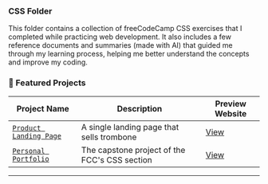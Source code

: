 ### CSS Folder 
This folder contains a collection of freeCodeCamp CSS exercises that I completed while practicing web development. It also includes a few reference documents and summaries (made with AI) that guided me through my learning process, helping me better understand the concepts and improve my coding.

### 📌 Featured Projects

| Project Name                  | Description                                      | Preview Website |
|------------------------------|--------------------------------------------------|------------------|
| [`Product Landing Page`](ProjectsAndExercises/18.ProductLandingPage/index.html) | A single landing page that sells trombone | [View](https://yehiaaly.github.io/web-dev-learning-journey/2.CSS\ProjectsAndExercises\18.ProductLandingPage) |
| [`Personal Portfolio`](ProjectsAndExercises/20.PersonalPortfolio/index.html) | The capstone project of the FCC's CSS section | [View](https://yehiaaly.github.io/web-dev-learning-journey/2.CSS\ProjectsAndExercises\20.PersonalPortfolio) |

---



